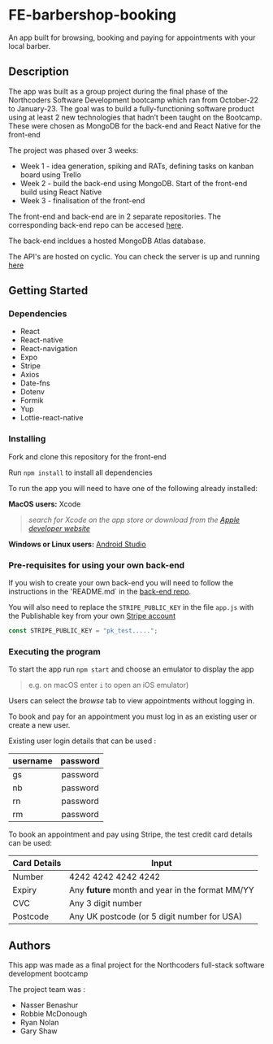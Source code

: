 # FE-barbershop-booking

An app built for browsing, booking and paying for appointments with your local barber.

## Description

The app was built as a group project during the final phase of the Northcoders Software Development bootcamp which ran from October-22 to January-23. The goal was to build a fully-functioning software product using at least 2 new technologies that hadn’t been taught on the Bootcamp. These were chosen as MongoDB for the back-end and React Native for the front-end

The project was phased over 3 weeks:

- Week 1 - idea generation, spiking and RATs, defining tasks on kanban board using Trello
- Week 2 - build the back-end using MongoDB. Start of the front-end build using React Native
- Week 3 - finalisation of the front-end

The front-end and back-end are in 2 separate repositories. The corresponding back-end repo can be accesed [here](https://github.com/g4ry5haw/BE-barbershop-booking).

The back-end incldues a hosted MongoDB Atlas database.

The API's are hosted on cyclic. You can check the server is up and running [here](https://rich-gold-basket-clam-cape.cyclic.app/api/health)

## Getting Started

### Dependencies

- React
- React-native
- React-navigation
- Expo
- Stripe
- Axios
- Date-fns
- Dotenv
- Formik
- Yup
- Lottie-react-native

### Installing

Fork and clone this repository for the front-end

Run `npm install` to install all dependencies

To run the app you will need to have one of the following already installed:

**MacOS users:** Xcode

> _search for Xcode on the app store or download from the [Apple developer website](https://developer.apple.com/xcode/)_

**Windows or Linux users:** [Android Studio](https://developer.android.com/studio)

### Pre-requisites for using your own back-end

If you wish to create your own back-end you will need to follow the instructions in the 'README.md` in the [back-end repo](https://github.com/g4ry5haw/BE-barbershop-booking).

You will also need to replace the `STRIPE_PUBLIC_KEY` in the file `app.js` with the Publishable key from your own [Stripe account](https://dashboard.stripe.com/register)

```javascript
const STRIPE_PUBLIC_KEY = "pk_test.....";
```

### Executing the program

To start the app run `npm start` and choose an emulator to display the app

> e.g. on macOS enter `i` to open an iOS emulator)

Users can select the _browse_ tab to view appointments without logging in.

To book and pay for an appointment you must log in as an existing user or create a new user.

Existing user login details that can be used :

| **username** | **password** |
| ------------ | :----------: |
| gs           |   password   |
| nb           |   password   |
| rn           |   password   |
| rm           |   password   |

To book an appointment and pay using Stripe, the test credit card details can be used:

| Card Details | Input                                             |
| ------------ | ------------------------------------------------- |
| Number       | 4242 4242 4242 4242                               |
| Expiry       | Any **future** month and year in the format MM/YY |
| CVC          | Any 3 digit number                                |
| Postcode     | Any UK postcode (or 5 digit number for USA)       |

## Authors

This app was made as a final project for the Northcoders full-stack software development bootcamp

The project team was :

- Nasser Benashur
- Robbie McDonough
- Ryan Nolan
- Gary Shaw
